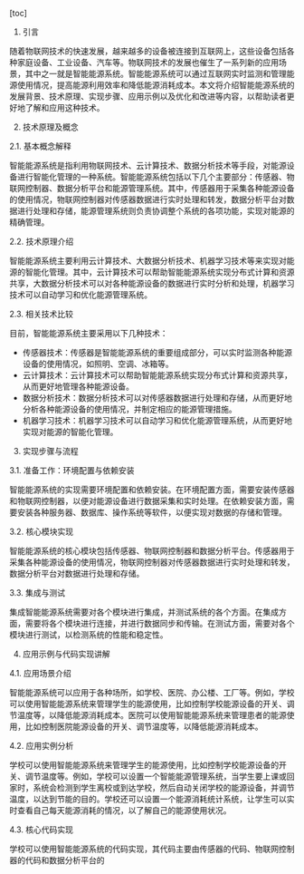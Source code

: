 
[toc]                    
                
                
1. 引言

随着物联网技术的快速发展，越来越多的设备被连接到互联网上，这些设备包括各种家庭设备、工业设备、汽车等。物联网技术的发展也催生了一系列新的应用场景，其中之一就是智能能源系统。智能能源系统可以通过互联网实时监测和管理能源使用情况，提高能源利用效率和降低能源消耗成本。本文将介绍智能能源系统的发展背景、技术原理、实现步骤、应用示例以及优化和改进等内容，以帮助读者更好地了解和应用这种技术。

2. 技术原理及概念

2.1. 基本概念解释

智能能源系统是指利用物联网技术、云计算技术、数据分析技术等手段，对能源设备进行智能化管理的一种系统。智能能源系统包括以下几个主要部分：传感器、物联网控制器、数据分析平台和能源管理系统。其中，传感器用于采集各种能源设备的使用情况，物联网控制器对传感器数据进行实时处理和转发，数据分析平台对数据进行处理和存储，能源管理系统则负责协调整个系统的各项功能，实现对能源的精确管理。

2.2. 技术原理介绍

智能能源系统主要利用云计算技术、大数据分析技术、机器学习技术等来实现对能源的智能化管理。其中，云计算技术可以帮助智能能源系统实现分布式计算和资源共享，大数据分析技术可以对各种能源设备的数据进行实时分析和处理，机器学习技术可以自动学习和优化能源管理系统。

2.3. 相关技术比较

目前，智能能源系统主要采用以下几种技术：

- 传感器技术：传感器是智能能源系统的重要组成部分，可以实时监测各种能源设备的使用情况，如照明、空调、冰箱等。
- 云计算技术：云计算技术可以帮助智能能源系统实现分布式计算和资源共享，从而更好地管理各种能源设备。
- 数据分析技术：数据分析技术可以对传感器数据进行处理和存储，从而更好地分析各种能源设备的使用情况，并制定相应的能源管理措施。
- 机器学习技术：机器学习技术可以自动学习和优化能源管理系统，从而更好地实现对能源的智能化管理。

3. 实现步骤与流程

3.1. 准备工作：环境配置与依赖安装

智能能源系统的实现需要环境配置和依赖安装。在环境配置方面，需要安装传感器和物联网控制器，以便对能源设备进行数据采集和实时处理。在依赖安装方面，需要安装各种服务器、数据库、操作系统等软件，以便实现对数据的存储和管理。

3.2. 核心模块实现

智能能源系统的核心模块包括传感器、物联网控制器和数据分析平台。传感器用于采集各种能源设备的使用情况，物联网控制器对传感器数据进行实时处理和转发，数据分析平台对数据进行处理和存储。

3.3. 集成与测试

集成智能能源系统需要对各个模块进行集成，并测试系统的各个方面。在集成方面，需要将各个模块进行连接，并进行数据同步和传输。在测试方面，需要对各个模块进行测试，以检测系统的性能和稳定性。

4. 应用示例与代码实现讲解

4.1. 应用场景介绍

智能能源系统可以应用于各种场所，如学校、医院、办公楼、工厂等。例如，学校可以使用智能能源系统来管理学生的能源使用，比如控制学校能源设备的开关、调节温度等，以降低能源消耗成本。医院可以使用智能能源系统来管理患者的能源使用，比如控制医院能源设备的开关、调节温度等，以降低能源消耗成本。

4.2. 应用实例分析

学校可以使用智能能源系统来管理学生的能源使用，比如控制学校能源设备的开关、调节温度等。例如，学校可以设置一个智能能源管理系统，当学生要上课或回家时，系统会检测到学生离校或到达学校，然后自动关闭学校的能源设备，并调节温度，以达到节能的目的。学校还可以设置一个能源消耗统计系统，让学生可以实时查看自己每天能源消耗的情况，以了解自己的能源使用状况。

4.3. 核心代码实现

学校可以使用智能能源系统的代码实现，其代码主要由传感器的代码、物联网控制器的代码和数据分析平台的

